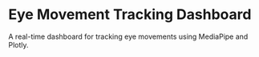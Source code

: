 # Eye Movement Tracking Dashboard 
A real-time dashboard for tracking eye movements using MediaPipe and Plotly. 
